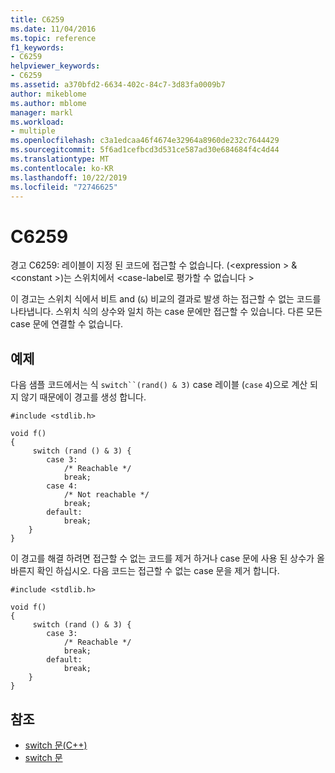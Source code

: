 ```yaml
---
title: C6259
ms.date: 11/04/2016
ms.topic: reference
f1_keywords:
- C6259
helpviewer_keywords:
- C6259
ms.assetid: a370bfd2-6634-402c-84c7-3d83fa0009b7
author: mikeblome
ms.author: mblome
manager: markl
ms.workload:
- multiple
ms.openlocfilehash: c3a1edcaa46f4674e32964a8960de232c7644429
ms.sourcegitcommit: 5f6ad1cefbcd3d531ce587ad30e684684f4c4d44
ms.translationtype: MT
ms.contentlocale: ko-KR
ms.lasthandoff: 10/22/2019
ms.locfileid: "72746625"
---
```

# <a name="c6259"></a>C6259
경고 C6259: 레이블이 지정 된 코드에 접근할 수 없습니다. (\<expression > & \<constant >)는 스위치에서 \<case-label로 평가할 수 없습니다 >

 이 경고는 스위치 식에서 비트 and (`&`) 비교의 결과로 발생 하는 접근할 수 없는 코드를 나타냅니다. 스위치 식의 상수와 일치 하는 case 문에만 접근할 수 있습니다. 다른 모든 case 문에 연결할 수 없습니다.

## <a name="example"></a>예제
 다음 샘플 코드에서는 식 `switch``(rand() & 3)` case 레이블 (`case` `4`)으로 계산 되지 않기 때문에이 경고를 생성 합니다.

```
#include <stdlib.h>

void f()
{
     switch (rand () & 3) {
        case 3:
            /* Reachable */
            break;
        case 4:
            /* Not reachable */
            break;
        default:
            break;
    }
}
```

 이 경고를 해결 하려면 접근할 수 없는 코드를 제거 하거나 case 문에 사용 된 상수가 올바른지 확인 하십시오. 다음 코드는 접근할 수 없는 case 문을 제거 합니다.

```
#include <stdlib.h>

void f()
{
     switch (rand () & 3) {
        case 3:
            /* Reachable */
            break;
        default:
            break;
    }
}
```

## <a name="see-also"></a>참조

- [switch 문(C++)](/cpp/cpp/switch-statement-cpp)
- [switch 문](/cpp/c-language/switch-statement-c)
